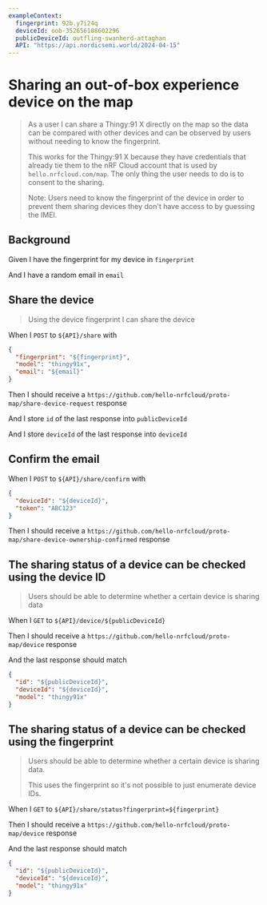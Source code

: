 ```yaml
---
exampleContext:
  fingerprint: 92b.y7i24q
  deviceId: oob-352656108602296
  publicDeviceId: outfling-swanherd-attaghan
  API: "https://api.nordicsemi.world/2024-04-15"
---
```


# Sharing an out-of-box experience device on the map

> As a user I can share a Thingy:91 X directly on the map so the data can be
> compared with other devices and can be observed by users without needing to
> know the fingerprint.
>
> This works for the Thingy:91 X because they have credentials that already tie
> them to the nRF Cloud account that is used by `hello.nrfcloud.com/map`. The
> only thing the user needs to do is to consent to the sharing.
>
> Note: Users need to know the fingerprint of the device in order to prevent
> them sharing devices they don't have access to by guessing the IMEI.

## Background

Given I have the fingerprint for my device in `fingerprint`

And I have a random email in `email`

## Share the device

> Using the device fingerprint I can share the device

When I `POST` to `${API}/share` with

```json
{
  "fingerprint": "${fingerprint}",
  "model": "thingy91x",
  "email": "${email}"
}
```

Then I should receive a
`https://github.com/hello-nrfcloud/proto-map/share-device-request` response

And I store `id` of the last response into `publicDeviceId`

And I store `deviceId` of the last response into `deviceId`

## Confirm the email

When I `POST` to `${API}/share/confirm` with

```json
{
  "deviceId": "${deviceId}",
  "token": "ABC123"
}
```

Then I should receive a
`https://github.com/hello-nrfcloud/proto-map/share-device-ownership-confirmed`
response

## The sharing status of a device can be checked using the device ID

> Users should be able to determine whether a certain device is sharing data

When I `GET` to `${API}/device/${publicDeviceId}`

Then I should receive a `https://github.com/hello-nrfcloud/proto-map/device`
response

And the last response should match

```json
{
  "id": "${publicDeviceId}",
  "deviceId": "${deviceId}",
  "model": "thingy91x"
}
```

## The sharing status of a device can be checked using the fingerprint

> Users should be able to determine whether a certain device is sharing data.
>
> This uses the fingerprint so it's not possible to just enumerate device IDs.

When I `GET` to `${API}/share/status?fingerprint=${fingerprint}`

Then I should receive a `https://github.com/hello-nrfcloud/proto-map/device`
response

And the last response should match

```json
{
  "id": "${publicDeviceId}",
  "deviceId": "${deviceId}",
  "model": "thingy91x"
}
```
